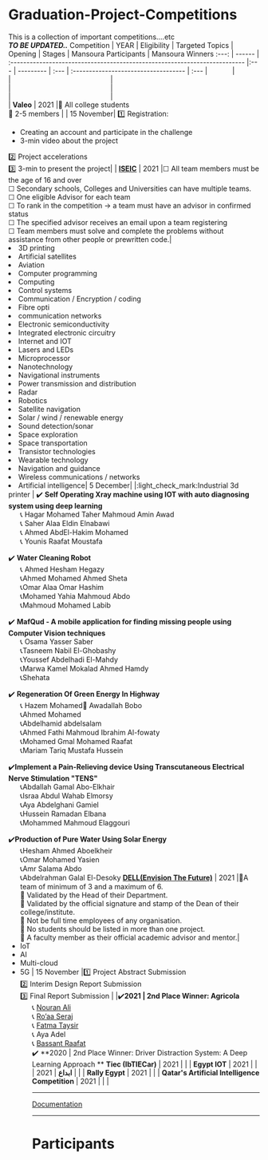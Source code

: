 # Graduation-Project-Competitions
This is a collection of important competitions....etc
<br/>***TO BE UPDATED..***
Competition  | YEAR | Eligibility |        Targeted Topics        | Opening  | Stages | Mansoura Participants | Mansoura Winners
:---:  | ------ | :-------------------------------------------------------------------------  |:---  | --------- | :---  | :-----------------------------------  | :--- 
|<img width=50/>|<img width=1000/>|<img width=200/>|<img width=500/>|<img width=200/>|<img width=500/>|<img width=200/>|<img width=500/>|
**Valeo**  | 2021 |:black_square_button: All college students  <br />:black_square_button: 2-5 members |  | 15 November| :one: Registration: <ul><li>Creating an account and participate in the challenge <li> 3-min video about the project </ul>:two: Project accelerations </ul><br/>:three: 3-min to present the project|  |
**[ISEIC](https://iseic-adc.org/)**  | 2021 |&#9744; All team members must be the age of 16 and over  <br/>&#9744; Secondary schools, Colleges and Universities can have multiple teams.   <br />&#9744; One eligible Advisor for each team  <br />&#9744; To rank in the competition &#8594; a team must have an advisor in confirmed status<br />&#9744; The specified advisor receives an email upon a team registering <br />&#9744; Team members must solve and complete the problems without assistance from other people or prewritten code.|<li>3D printing<li>Artificial satellites<li>Aviation<li>Computer programming<li>Computing<li>Control systems<li>Communication / Encryption / coding<li>Fibre opti<li>communication networks<li>Electronic semiconductivity<li>Integrated electronic circuitry<li>Internet and IOT<li>Lasers and LEDs<li>Microprocessor<li>Nanotechnology<li>Navigational instruments<li>Power transmission and distribution<li>Radar<li>Robotics<li>Satellite navigation<li>Solar / wind / renewable energy<li>Sound detection/sonar<li>Space exploration<li>Space transportation<li>Transistor technologies<li>Wearable technology<li>Navigation and guidance<li>Wireless communications / networks<li>Artificial intelligence| 5 December| |:light_check_mark:Industrial 3d printer | :heavy_check_mark: **Self Operating Xray machine using IOT with auto diagnosing system using deep learning** <ul> :telephone_receiver: Hagar Mohamed Taher Mahmoud Amin Awad<br/>:telephone_receiver: Saher Alaa Eldin Elnabawi<br/>:telephone_receiver: Ahmed AbdEl-Hakim Mohamed<br/>:telephone_receiver: Younis Raafat Moustafa </ul>:heavy_check_mark: **Water Cleaning Robot** <ul>:telephone_receiver: Ahmed Hesham Hegazy<br/>:telephone_receiver:Ahmed Mohamed Ahmed Sheta<br/>:telephone_receiver:Omar Alaa Omar Hashim<br/>:telephone_receiver:Mohamed Yahia Mahmoud Abdo<br/>:telephone_receiver:Mahmoud Mohamed Labib </ul>:heavy_check_mark: **MafQud - A mobile application for finding missing people using Computer Vision techniques** <ul>:telephone_receiver: Osama Yasser Saber<br/>:telephone_receiver:Tasneem Nabil El-Ghobashy<br/>:telephone_receiver:Youssef Abdelhadi El-Mahdy<br/>:telephone_receiver:Marwa Kamel Mokalad Ahmed Hamdy<br/>:telephone_receiver:Shehata </ul>:heavy_check_mark: **Regeneration Of Green Energy In Highway** <ul>:telephone_receiver: Hazem Mohamed ِAwadallah Bobo<br/>:telephone_receiver:Ahmed Mohamed<br/>:telephone_receiver:Abdelhamid abdelsalam<br/>:telephone_receiver:Ahmed Fathi Mahmoud Ibrahim Al-fowaty<br/>:telephone_receiver:Mohamed Gmal Mohamed Raafat<br/>:telephone_receiver:Mariam Tariq Mustafa Hussein </ul> :heavy_check_mark:**Implement a Pain-Relieving device Using Transcutaneous Electrical Nerve Stimulation "TENS"** <ul>:telephone_receiver:Abdallah Gamal Abo-Elkhair<br/>:telephone_receiver:Israa Abdul Wahab Elmorsy<br/>:telephone_receiver:Aya Abdelghani Gamiel<br/>:telephone_receiver:Hussein Ramadan Elbana<br/>:telephone_receiver:Mohammed Mahmoud Elaggouri </ul> :heavy_check_mark:**Production of Pure Water Using Solar Energy** <ul>:telephone_receiver:Hesham Ahmed Aboelkheir<br/>:telephone_receiver:Omar Mohamed Yasien<br/>:telephone_receiver:Amr Salama Abdo<br/>:telephone_receiver:Abdelrahman Galal El-Desoky
**[DELL(Envision The Future)](https://emcenvisionthefuture.com/)** | 2021 |:black_square_button:A team of minimum of 3 and a maximum of 6.<br />:black_square_button: Validated by the Head of their Department.<br />:black_square_button: Validated by the official signature and stamp of the Dean of their college/institute.<br />:black_square_button: Not be full time employees of any organisation.<br />:black_square_button: No students should be listed in more than one project.<br />:black_square_button: A faculty member as their official academic advisor and mentor.|<li>IoT<br/><li>AI<br/><li>Multi-cloud<br/><li> 5G | 15 November |:one: Project Abstract Submission <br/>:two: Interim Design Report Submission <br/>:three: Final Report Submission | |:heavy_check_mark:**2021 \| 2nd Place Winner: Agricola** <ul>:telephone_receiver: [Nouran Ali](https://www.facebook.com/noran.ali.33)<br/>:telephone_receiver: [Ro’aa Seraj](https://www.facebook.com/profile.php?id=100012343417259)<br/>:telephone_receiver: [Fatma Taysir](https://www.facebook.com/fatma.elzahraa.58) <br/>:telephone_receiver: Aya Adel<br/>:telephone_receiver: [Bassant Raafat](https://www.facebook.com/bassant.rafaat.5) <br/>:heavy_check_mark: **2020 \| 2nd Place Winner: Driver Distraction System: A Deep 
Learning  Approach ** 
**Tiec (IbTIECar)**  | 2021 |   |       |
**Egypt IOT**  | 2021 |   |       |
**ابداع** | 2021 |   |       |
**Rally Egypt**  | 2021 |   |       |
**Qatar's Artificial Intelligence Competition** | 2021 |   |       |
 ___

[Documentation](https://docs.google.com/document/d/1v2MFjTeXVsTtnqSkYqkgJU2x7aWQv7Lbx6X5hqaN8as/edit#heading=h.b43fglan7o89)
___


# Participants
